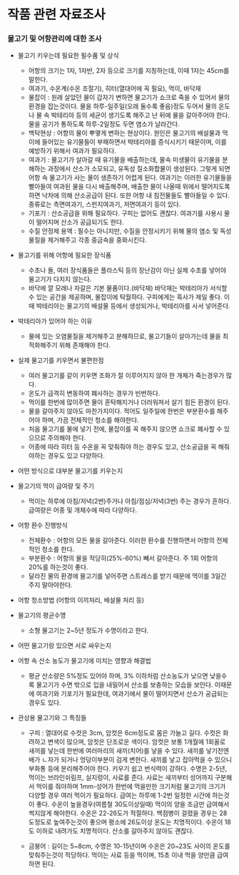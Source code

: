# 작품 관련 자료조사

### 물고기 및 어항관리에 대한 조사  

* 물고기 키우는데 필요한 필수품 및 상식  
  * 어항의 크기는 1자, 1자반, 2자 등으로 크기를 지칭하는데, 이때 1자는 45cm를 말한다.  
  * 여과기, 수온계(수온 조절기), 히터(열대어에 꼭 필요), 먹이, 바닥재  
  * 물잡이 : 원래 살았던 물이 갑자기 변하면 물고기가 쇼크로 죽을 수 있어서 물의 환경을 잡는것이다. 물을 하루-일주일(오래 둘수록 좋음)정도 두어서 물의 온도나 물 속 박테리아 등의 세균이 생기도록 해주고 난 뒤에 물을 갈아주어야 한다. 물을 공기가 통하도록 하루-2일정도 두면 염소가 날라간다.  
  * 백탁현상 : 어항의 물이 뿌옇게 변하는 현상이다. 원인은 물고기의 배설물과 먹이에 들어있는 유기물들이 부패하면서 박테리아를 증식시키기 때문이며, 이를 예방하기 위해서 여과가 필요하다.
  * 여과기 : 물고기가 살아갈 때 유기물을 배출하는데, 물속 미생물이 유기물을 분해하는 과정에서 산소가 소모되고, 유독성 질소화합물이 생성된다. 그렇게 되면 어항 속 물고기가 사는 물이 생존하기 어렵게 된다. 여과기는 이러한 유기물들을 빨아들여 여과된 물을 다시 배출해주며, 배출한 물이 나올때 위에서 떨어지도록 하면 낙차에 의해 산소공급이 된다. 또한 어항 내 침전물들도 빨아들일 수 있다. 종류로는 측면여과기, 스펀지여과기, 저면여과기 등이 있다.  
  * 기포기 : 산소공급을 위해 필요하다. 구피는 없어도 괜찮다. 여과기를 사용시 물이 떨어지며 산소가 공급되기도 한다.
  * 수질 안정제 용액 : 필수는 아니지만, 수질을 안정시키기 위해 물의 염소 및 독성물질을 제거해주고 각종 중금속을 중화시킨다.

* 물고기를 위해 어항에 필요한 장식품  
  * 수초나 돌, 여러 장식품들은 플라스틱 등의 장난감이 아닌 실제 수초를 넣어야 물고기가 다치지 않는다.
  * 바닥에 깔 모래나 자갈은 기본 물품이다.(바닥재) 바닥재는 박테리아가 서식할 수 있는 공간을 제공하며, 물잡이에 탁월하다. 구피에게는 흑사가 제일 좋다. 이때 박테리아는 물고기의 배설물 등에서 생성되거나, 박테리아를 사서 넣어준다.  
  
* 박테리아가 있어야 하는 이유
  * 물에 있는 오염물질을 제거해주고 분해하므로, 물고기들이 살아가는데 물을 최적화해주기 위해 존재해야 한다.
  
* 실제 물고기를 키우면서 불편한점  
  * 여러 물고기를 같이 키우면 조화가 잘 이루어지지 않아 한 개체가 죽는경우가 많다.
  * 온도가 급격히 변동하여 폐사하는 경우가 빈번하다.
  * 먹이를 한번에 많이주면 물이 혼탁해지거나 더러워져서 살기 힘든 환경이 된다.
  * 물을 갈아주지 않아도 마찬가지이다. 적어도 일주일에 한번은 부분환수를 해주어야 하며, 가끔 전체적인 청소를 해야한다.
  * 처음 물고기를 물에 넣기 전에, 물잡이를 꼭 해주지 않으면 쇼크로 폐사할 수 있으므로 주의해야 한다.
  * 어종에 따라 히터 등 수온을 꼭 맞춰줘야 하는 경우도 있고, 산소공급을 꼭 해줘야하는 경우도 있고 다양하다.

* 어떤 방식으로 대부분 물고기를 키우는지  

* 물고기의 먹이 급여량 및 주기  
  * 먹이는 하루에 아침/저녁(2번)주거나 아침/점심/저녁(3번) 주는 경우가 흔하다. 급여량은 어종 및 개체수에 따라 다양하다.  

* 어항 환수 진행방식  
  * 전체환수 : 어항의 모든 물을 갈아준다. 이러한 환수를 진행하면서 어항의 전체적인 청소를 한다. 
  * 부분환수 : 어항의 물을 적당히(25%-60%) 빼서 갈아준다. 주 1회 어항의 20%를 하는것이 좋다.  
  * 달라진 물의 환경에 물고기를 넣어주면 스트레스를 받기 때문에 먹이를 3일간 주지 말아야한다.  

* 어항 청소방법 (어항의 이끼처리, 배설물 처리 등)  

* 물고기의 평균수명  
  * 소형 물고기는 2~5년 정도가 수명이라고 한다.

* 어떤 물고기랑 있으면 서로 싸우는지  

* 어항 속 산소 농도가 물고기에 미치는 영향과 해결법
  * 평균 산소량은 5%정도 있어야 하며, 3% 이하처럼 산소농도가 낮으면 낮을수록 물고기가 수면 밖으로 입을 내밀어서 산소를 보충하는 모습을 보인다. 이때문에 여과기와 기포기가 필요한데, 여과기에서 물이 떨어지면서 산소가 공급되는 경우도 있다.  

* 관상용 물고기와 그 특징들
  * 구피 : 열대어로 수컷은 3cm, 암컷은 6cm정도로 몸은 가늘고 길다. 수컷은 화려하고 변색이 많으며, 암컷은 단조로운 색이다. 암컷은 보통 1개월에 1회꼴로 새끼를 낳는데 한번에 여러마리의 새끼(치어)를 낳을 수 있다. 새끼를 낳기전엔 배가 ㄴ자가 되거나 엉덩이부분이 검게 변한다. 새끼를 낳고 잡아먹을 수 있으니 부화통 등에 분리해주어야 한다. 키우기 쉽고 번식력이 강하다. 수명은 2-5년, 먹이는 브라인쉬림프, 실지렁이, 사료를 준다. 사료는 새끼부터 성어까지 구분해서 먹이를 줘야하며 1mm-성어가 한번에 먹을만한 크기처럼 물고기의 크기가 다양할 경우 여러 먹이가 필요하다. 급여는 하루에 1-2번 일정한 시간에 하는것이 좋다. 수온이 높을경우(여름철 30도이상일때) 먹이의 양을 조금만 급여해서 썩지않게 해야한다. 수온은 22-26도가 적절하다. 백점병이 걸렸을 경우는 28도정도로 높여주는것이 좋으며 평소에 26도이상 온도는 치명적이다. 수온이 18도 이하로 내려가도 치명적이다. 산소를 갈아주지 않아도 괜찮다.

  * 금붕어 : 길이는 5~8cm, 수명은 10-15년이며 수온은 20~23도 사이의 온도를 맞춰주는것이 적당하다. 먹이는 사료 등을 먹이며, 15초 이내 먹을 양만큼 급여하면 된다. 
